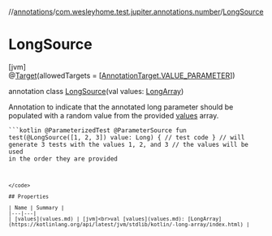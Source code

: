 //[annotations](../../../index.md)/[com.wesleyhome.test.jupiter.annotations.number](../index.md)/[LongSource](index.md)

# LongSource

[jvm]\
@[Target](https://kotlinlang.org/api/latest/jvm/stdlib/kotlin.annotation/-target/index.html)(allowedTargets = [[AnnotationTarget.VALUE_PARAMETER](https://kotlinlang.org/api/latest/jvm/stdlib/kotlin.annotation/-annotation-target/-v-a-l-u-e_-p-a-r-a-m-e-t-e-r/index.html)])

annotation class [LongSource](index.md)(val values: [LongArray](https://kotlinlang.org/api/latest/jvm/stdlib/kotlin/-long-array/index.html))

Annotation to indicate that the annotated long parameter should be populated with a random value from the provided [values](values.md) array.

<code>```kotlin
@ParameterizedTest
@ParameterSource
fun test(@LongSource([1, 2, 3]) value: Long) {
// test code
}
// will generate 3 tests with the values 1, 2, and 3
// the values will be used in the order they are provided
```
</code>

## Properties

| Name | Summary |
|---|---|
| [values](values.md) | [jvm]<br>val [values](values.md): [LongArray](https://kotlinlang.org/api/latest/jvm/stdlib/kotlin/-long-array/index.html) |
